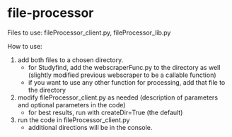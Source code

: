 # file-processor
Files to use: fileProcessor_client.py, fileProcessor_lib.py

How to use: 

<ol>
<li>add both files to a chosen directory.
  <ul>
    <li>for Studyfind, add the webscraperFunc.py to the directory as well (slightly modified previous webscraper to be a callable function)</li>
    <li>if you want to use any other function for processing, add that file to the directory</li>
  </ul>
</li>
<li> modify fileProcessor_client.py as needed (description of parameters and optional parameters in the code)
  <ul>
    <li>for best results, run with createDir=True (the default) </li>
  </ul>
  </li>
<li>run the code in fileProcessor_client.py
  <ul>
    <li>additional directions will be in the console.</li>
  </ul>
  </li>
</ol>
